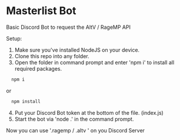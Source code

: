 # Masterlist Bot
Basic Discord Bot to request the AltV / RageMP API

Setup:
1. Make sure you've installed NodeJS on your device.
2. Clone this repo into any folder.
3. Open the folder in command prompt and enter 'npm i' to install all required packages.
```bash
  npm i
```
or
```bash
  npm install
```
4. Put your Discord Bot token at the bottom of the file. (index.js)
5. Start the bot via 'node .' in the command prompt.

Now you can use '.ragemp / .altv <argument>' on you Discord Server
